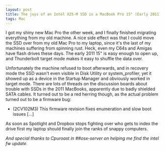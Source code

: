 ```yaml
---
layout: post
title: The joys of an Intel X25-M SSD in a MacBook Pro 15" (Early 2011)
tags: Mac
---
```


I got my shiny new Mac Pro the other week, and I finally finished migrating everything from my old machine. A nice side effect was that I could move the SSD over from my old Mac Pro to my laptop, since it's the last of my machines suffering from spinning rust. Heck, even my C64s and Amigas have flash drives these days. The early 2011 15&quot; is easy enough to open up, and Thunderbolt target mode makes it easy to shuffle the data over.

Unfortunately the machine refused to boot afterwards, and in recovery mode the SSD wasn't even visible in Disk Utility or system_profiler, yet it showed up as a device in the Startup Manager and obviously worked in target mode. There are lots of threads on the discussion boards about trouble with SSDs in the 2011 MacBooks, apparently due to badly shielded SATA cables. It turned out to be a red herring though, as the actual problem turned out to be a firmware bug:

* (2CV102M3) This firmware revision fixes enumeration and slow boot issues [...]

As soon as Spotlight and Dropbox stops fighting over who gets to index the drive first my laptop should finally join the ranks of snappy computers.

*And special thanks to Cpuroast in ##osx-server on helping me find the intel fw update.*
